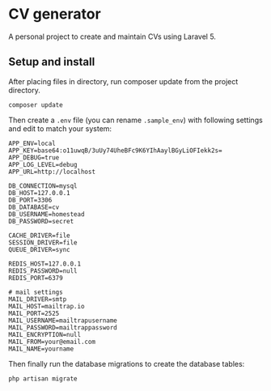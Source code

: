 # CV generator

A personal project to create and maintain CVs using Laravel 5.

## Setup and install

After placing files in directory, run composer update from the project directory.

```
composer update
```

Then create a `.env` file (you can rename `.sample_env`) with following settings and edit to match your system:
```
APP_ENV=local
APP_KEY=base64:o11uwqB/3uUy74UheBFc9K6YIhAaylBGyLiOFIekk2s=
APP_DEBUG=true
APP_LOG_LEVEL=debug
APP_URL=http://localhost

DB_CONNECTION=mysql
DB_HOST=127.0.0.1
DB_PORT=3306
DB_DATABASE=cv
DB_USERNAME=homestead
DB_PASSWORD=secret

CACHE_DRIVER=file
SESSION_DRIVER=file
QUEUE_DRIVER=sync

REDIS_HOST=127.0.0.1
REDIS_PASSWORD=null
REDIS_PORT=6379

# mail settings
MAIL_DRIVER=smtp
MAIL_HOST=mailtrap.io
MAIL_PORT=2525
MAIL_USERNAME=mailtrapusername
MAIL_PASSWORD=mailtrappassword
MAIL_ENCRYPTION=null
MAIL_FROM=your@email.com
MAIL_NAME=yourname

```

Then finally run the database migrations to create the database tables:
```
php artisan migrate
```